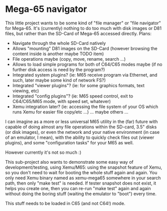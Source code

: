 # Mega-65 navigator

This little project wants to be some kind of "file manager" or "file navigator"
for Mega-65. It's (currently) nothing to do too much with disk images or D81
files, but rather than the SD-Card of Mega-65 accessed directly. Plans:

* Navigate through the whole SD-Card natively
* Allows "mounting" D81 images on the SD-Card (however browsing the content inside is another maybe TODO item)
* File operations maybe (copy, move, rename, search ...)
* Allows to load simple programs for both of C64/C65 modes maybe (if no further disk access is need by the program?)
* Integrated system plugins? (ie: M65 receive program via Ethernet, and such, later maybe some kind of network FS?)
* Integrated "viewer plugins"? (ie: for some graphics formats, text viewing, etc)
* Integrated "config plugins"? (ie: M65 speed control, exit to C64/C65/M65 mode, with speed set, whatever)
* Xemu integration later? (ie: accessing the file system of your OS which runs Xemu for easier file copy/etc ...)
... maybe others ...

I can imagine as a more or less universal M65 utility in the (far) future with capable of doing almost any
file operations within the SD-card, 3.5" disks (or disk images), or even the network and your native
environment (in case of an emulator, I mean), with the ability to quickly check files out (viewer plugins), and
some "configuration tasks" for your M65 as well.

However currently it's not so much :)

This sub-project also wants to demonstrate some easy way of development/testing,
using Xemu/M65: using the snapshot feature of Xemu, so you don't need to wait for
booting the whole stuff again and again. You only need Xemu binary named as xemu-mega65
somewhere in your search path, then only "make test" is needed. If tester snapshot does
not exist, it helps you create one, then you can re-run "make test" again and again without
doing the boring stuff (waiting the emulator to "boot") every time.

This stuff needs to be loaded in C65 (and not C64!) mode.
